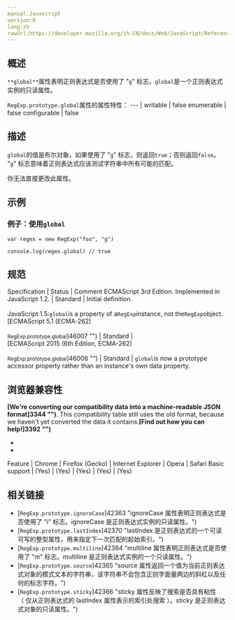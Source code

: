 ```yaml
---
manual:Javascript
version:0
lang:zh
rawUrl:https://developer.mozilla.org/zh-CN/docs/Web/JavaScript/Reference/Global_Objects/RegExp/global
---
```






## 概述<a name="Summary"></a>


`**global**`属性表明正则表达式是否使用了 &quot;`g`&quot; 标志。`global`是一个正则表达式实例的只读属性。


`RegExp.prototype.global`属性的属性特性： 
 ---  | 
writable | false 
enumerable | false 
configurable | false 



## 描述<a name="Description"></a>


`global`的值是布尔对象，如果使用了 &quot;`g`&quot; 标志，则返回`true`；否则返回`false`。 &quot;`g`&quot; 标志意味着正则表达式应该测试字符串中所有可能的匹配。



你无法直接更改此属性。


## 示例<a name="Examples"></a>

### 例子：使用`global`<a name="Example:_Using_MIN_VALUE"></a>

```
var regex = new RegExp("foo", "g")

console.log(regex.global) // true
```

## 规范<a name="规范"></a>

Specification | Status | Comment 
ECMAScript 3rd Edition. Implemented in JavaScript 1.2. | Standard | Initial definition.<br></br>JavaScript 1.5:`global`is a property of a`RegExp`instance, not the`RegExp`object. 
[ECMAScript 5.1 (ECMA-262)<br></br><small>RegExp.prototype.global</small>]46007 "") | Standard |  
[ECMAScript 2015 (6th Edition, ECMA-262)<br></br><small>RegExp.prototype.global</small>]46008 "") | Standard | `global`is now a prototype accessor property rather than an instance&#39;s own data property. 


## 浏览器兼容性<a name="浏览器兼容性"></a>


**[We&#39;re converting our compatibility data into a machine-readable JSON format]3344 "")**. This compatibility table still uses the old format, because we haven&#39;t yet converted the data it contains.**[Find out how you can help!]3392 "")**


* 
* 

Feature | Chrome | Firefox (Gecko) | Internet Explorer | Opera | Safari 
Basic support | (Yes) | (Yes) | (Yes) | (Yes) | (Yes) 




## 相关链接<a name="See_also"></a>

* [`RegExp.prototype.ignoreCase`]42363 "ignoreCase 属性表明正则表达式是否使用了 "i" 标志。ignoreCase 是正则表达式实例的只读属性。")
* [`RegExp.prototype.lastIndex`]42370 "lastIndex 是正则表达式的一个可读可写的整型属性，用来指定下一次匹配的起始索引。")
* [`RegExp.prototype.multiline`]42364 "multiline 属性表明正则表达式是否使用了 "m" 标志。multiline 是正则表达式实例的一个只读属性。")
* [`RegExp.prototype.source`]42365 "source 属性返回一个值为当前正则表达式对象的模式文本的字符串，该字符串不会包含正则字面量两边的斜杠以及任何的标志字符。")
* [`RegExp.prototype.sticky`]42366 "sticky 属性反映了搜索是否具有粘性（ 仅从正则表达式的 lastIndex 属性表示的索引处搜索 ）。sticky 是正则表达式对象的只读属性。")



